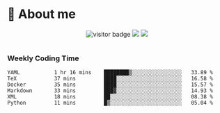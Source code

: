 <!-- ![](https://youpai.roccoshi.top/img/20200804214216.png) -->

# 🧐 About me
 
<p align="center">
<img src="https://visitor-badge.laobi.icu/badge?page_id=Lincest.Lincest&title=hits" alt="visitor badge"/>
<a href="mailto:imroccoshi@gmail.com"><img src="https://img.shields.io/badge/gmail-imroccoshi%40gmail.com-red"></a>
<a href="https://blog.roccoshi.top"><img src="https://img.shields.io/badge/blog-roccoshi-green"></a>
</p>

<div align="center">
  <img src="https://github-readme-stats.vercel.app/api?username=Lincest&show_icons=true&count_private=true&show_owner=true" alt="">
   <!-- <img src="https://github-readme-stats.vercel.app/api/wakatime?username=Moreality&v=2" alt=""/> -->
</div>

### Weekly Coding Time

<!--START_SECTION:waka-->

```text
YAML           1 hr 16 mins    ████████▒░░░░░░░░░░░░░░░░   33.89 %
TeX            37 mins         ████░░░░░░░░░░░░░░░░░░░░░   16.58 %
Docker         35 mins         ████░░░░░░░░░░░░░░░░░░░░░   15.57 %
Markdown       33 mins         ███▓░░░░░░░░░░░░░░░░░░░░░   14.93 %
XML            18 mins         ██░░░░░░░░░░░░░░░░░░░░░░░   08.38 %
Python         11 mins         █▒░░░░░░░░░░░░░░░░░░░░░░░   05.04 %
```

<!--END_SECTION:waka-->


